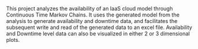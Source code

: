 This project analyzes the availability of an IaaS cloud model through Continuous Time Markov Chains. It uses the generated model from the analysis to generate availability and downtime data, and facilitates the subsequent write and read of the generated data to an excel file. Availability and Downtime level data can also be visualized in either 2 or 3 dimensional plots. 
